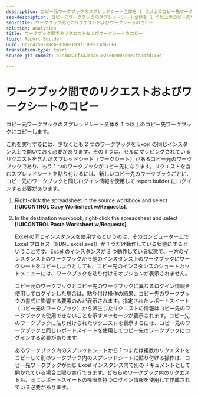 ```yaml
---
description: コピー元ワークブックのスプレッドシート全体を 1 つ以上のコピー先ワークブックにコピーします。
seo-description: コピー元ワークブックのスプレッドシート全体を 1 つ以上のコピー先ワークブックにコピーします。
seo-title: ワークブック間でのリクエストおよびワークシートのコピー
solution: Analytics
title: ワークブック間でのリクエストおよびワークシートのコピー
topic: Report Builder
uuid: 6b2c4259-d8cb-430e-819f-38e213dd2661
translation-type: tm+mt
source-git-commit: a2c38c2cf3a2c1451e2c60e003ebe1fa9bfd145d

---
```



# ワークブック間でのリクエストおよびワークシートのコピー

コピー元ワークブックのスプレッドシート全体を 1 つ以上のコピー先ワークブックにコピーします。

これを実行するには、少なくとも 2 つのワークブックを Excel の同じインスタンス上で開いておく必要があります。その 1 つは、セルにマッピングされているリクエストを含んだスプレッドシート（ワークシート）があるコピー元のワークブックであり、もう 1 つのワークブックがコピー先になります。リクエストを含むスプレッドシートを貼り付けるには、新しいコピー先のワークブックごとに、コピー元のワークブックと同じログイン情報を使用して  report builder にログインする必要があります。
1. Right-click the spreadsheet in the source workbook and select **[!UICONTROL Copy Worksheet w/Requests]**.
1. In the destination workbook, right-click the spreadsheet and select **[!UICONTROL Paste Worksheet w/Requests]**.

   Excel の同じインスタンスを使用するというのは、そのコンピューター上で Excel プロセス（[!DNL excel.exe]）が 1 つだけ動作している状態にするということです。Excel のインスタンスが 2 つ動作している状態で、一方のインスタンス上のワークブックから他のインスタンス上のワークブックにワークシートをコピーしようとしても、コピー先のインスタンスのショートカットメニューには、ワークブックを貼り付けるオプションが表示されません。

   コピー元のワークブックとコピー先のワークブックに異なるログイン情報を使用してログインした場合は、貼り付け操作の結果、コピー先のワークブックの書式に影響する要素のみが表示されます。指定されたレポートスイート（コピー元のワークブック）から派生したリクエストの情報はコピー先のワークブックで使用できないことを示すメッセージが表示されます。コピー先のワークブックに貼り付けられたリクエストを表示するには、コピー元のワークブックと同じレポートスイートを使用してコピー先のワークブックにログインする必要があります。

   あるワークブック内のスプレッドシートから 1 つまたは複数のリクエストをコピーして別のワークブック内のスプレッドシートに貼り付ける操作は、コピー先ワークブックが同じ Excel インスタンス内で別のドキュメントとして開かれている場合に限り実行できます。どちらのワークブック内のリクエストも、同じレポートスイートの権限を持つログイン情報を使用して作成されている必要があります。
